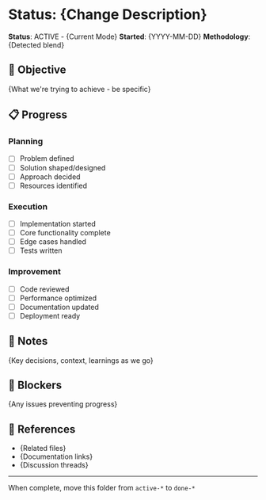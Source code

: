 # Status: {Change Description}

**Status**: ACTIVE - {Current Mode} **Started**: {YYYY-MM-DD} **Methodology**: {Detected blend}

## 🎯 Objective

{What we're trying to achieve - be specific}

## 📋 Progress

### Planning

- [ ] Problem defined
- [ ] Solution shaped/designed
- [ ] Approach decided
- [ ] Resources identified

### Execution

- [ ] Implementation started
- [ ] Core functionality complete
- [ ] Edge cases handled
- [ ] Tests written

### Improvement

- [ ] Code reviewed
- [ ] Performance optimized
- [ ] Documentation updated
- [ ] Deployment ready

## 📝 Notes

{Key decisions, context, learnings as we go}

## 🚧 Blockers

{Any issues preventing progress}

## 🔗 References

- {Related files}
- {Documentation links}
- {Discussion threads}

---

When complete, move this folder from `active-*` to `done-*`
